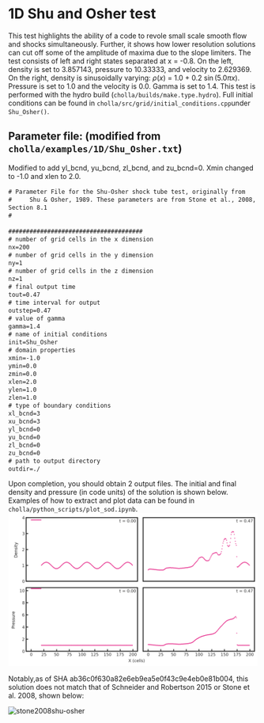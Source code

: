 # 1D Shu and Osher test
This test highlights the ability of a code to revole small scale smooth flow and shocks simultaneously. Further, it shows how lower resolution solutions can cut off some of the amplitude of maxima due to the slope limiters. The test consists of left and right states separated at x = -0.8. On the left, density is set to 3.857143, pressure to 10.33333, and velocity to 2.629369. On the right, density is sinusoidally varying: $\rho(x)$ =  1.0 + 0.2 $\sin(5.0\pi x)$. Pressure is set to 1.0 and the velocity is 0.0. Gamma is set to 1.4. This test is performed with the hydro build (`cholla/builds/make.type.hydro`). Full initial conditions can be found in `cholla/src/grid/initial_conditions.cpp`under `Shu_Osher()`. 

## Parameter file: (**modified** from `cholla/examples/1D/Shu_Osher.txt`)
Modified to add yl_bcnd, yu_bcnd, zl_bcnd, and zu_bcnd=0. Xmin changed to -1.0 and xlen to 2.0.
```
# Parameter File for the Shu-Osher shock tube test, originally from
#     Shu & Osher, 1989. These parameters are from Stone et al., 2008, Section 8.1
#

######################################
# number of grid cells in the x dimension
nx=200
# number of grid cells in the y dimension
ny=1
# number of grid cells in the z dimension
nz=1
# final output time
tout=0.47
# time interval for output
outstep=0.47
# value of gamma
gamma=1.4
# name of initial conditions
init=Shu_Osher
# domain properties
xmin=-1.0
ymin=0.0
zmin=0.0
xlen=2.0
ylen=1.0
zlen=1.0
# type of boundary conditions
xl_bcnd=3
xu_bcnd=3
yl_bcnd=0
yu_bcnd=0
zl_bcnd=0
zu_bcnd=0
# path to output directory
outdir=./
```
Upon completion, you should obtain 2 output files. The initial and final density and pressure (in code units) of the solution is shown below. Examples of how to extract and plot data can be found in `cholla/python_scripts/plot_sod.ipynb`.  
<img src="./images/1dshu-osher_density_pressure.png" alt="Two rows of two scatter plots side by side. The first row shows density vs cells in the x direction while the second shows pressure vs cells in the x direction. The first column of each row shows the initial density/pressure, with the text 't = 0.00' in the upper right corner of both plots. The second row shows the final outcomes, with the text 't = 0.47' in the upper right corner of both plots. The initial density plot (row 1 column 1) has a value of 3.857143 for x <-.8 and a sine wave of 1 + .2sin(5.0*pi*x) for all other x. The final density plot has a smashed, irregular wave going from lower density to a maximum of 3 around x = 160. From x = 175-200 a piece of the orginal sine wave remains. For the pressure plots (row 2), the intial plot has a value of 10.33333 for x <-.8 and 1 otherwise. The final plot has function that increases from left to right to a maximum of 6 at x = 175, then discontinuously jumps to 1" width="1200" />   

Notably,as of SHA ab36c0f630a82e6eb9ea5e0f43c9e4eb0e81b004, this solution does not match that of Schneider and Robertson 2015 or Stone et al. 2008, shown below:

![stone2008shu-osher](https://github.com/evazlimen/cholla-example-tests/assets/109487593/8438b662-4e15-4fd3-ab90-a802a7b8bce0)
